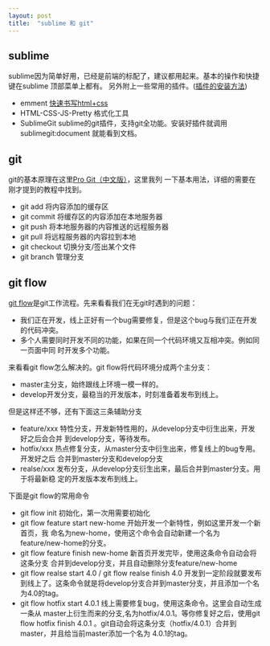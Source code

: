```yaml
---
layout: post
title:  "sublime 和 git"
---
```


## sublime

sublime因为简单好用，已经是前端的标配了，建议都用起来。基本的操作和快捷键在sublime 顶部菜单上都有。
另外附上一些常用的插件。([插件的安装方法](https://sublime.wbond.net/installation))

  * emment [快速书写html+css](http://blog.wpjam.com/m/emmet/)
  * HTML-CSS-JS-Pretty 格式化工具
  * SublimeGit sublime的git插件，支持git全功能。安装好插件就调用sublimegit:document 就能看到文档。

## git

git的基本原理在这里[Pro Git（中文版）](http://git.oschina.net/progit/)，这里我列 一下基本用法，详细的需要在刚才提到的教程中找到。

  * git add 将内容添加的缓存区
  * git commit 将缓存区的内容添加在本地服务器
  * git push 将本地服务器的内容推送的远程服务器
  * git pull 将远程服务器的内容拉到本地
  * git checkout 切换分支/签出某个文件
  * git branch 管理分支

## git flow

[git flow](http://www.basecss.net/article/install-git-flow-in-windows.html)是git工作流程。先来看看我们在无git时遇到的问题：

  * 我们正在开发，线上正好有一个bug需要修复，但是这个bug与我们正在开发的代码冲突。
  * 多个人需要同时开发不同的功能，如果在同一个代码环境又互相冲突。例如同一页面中同 时开发多个功能。

来看看git flow怎么解决的。git flow将代码环境分成两个主分支：

  * master主分支，始终跟线上环境一模一样的。
  * develop开发分支，最稳当的开发版本，时刻准备着发布到线上。

但是这样还不够，还有下面这三条辅助分支

  * feature/xxx 特性分支，开发新特性用的，从develop分支中衍生出来，开发好之后会合并 到develop分支，等待发布。
  * hotfix/xxx 热点修复分支，从master分支中衍生出来，修复线上的bug专用。开发好之后 合并到master分支和develop分支
  * realse/xxx 发布分支，从develop分支衍生出来，最后合并到master分支。用于将最新稳 定的开发版本发布到线上。

下面是git flow的常用命令

  * git flow init 初始化，第一次用需要初始化
  * git flow feature start new-home 开始开发一个新特性，例如这里开发一个新首页，我 命名为new-home，使用这个命令会自动新建一个名为feature/new-home的分支。
  * git flow feature finish new-home 新首页开发完毕，使用这条命令自动会将这条分支 合并到develop分支，并且自动删除分支feature/new-home
  * git flow realse start 4.0 / git flow realse finish 4.0 开发到一定阶段就要发布 到线上了。这条命令就是将develop分支合并到master分支，并且添加一个名为4.0的tag。
  * git flow hotfix start 4.0.1 线上需要修复bug，使用这条命令。这里会自动生成一条从 master上衍生而来的分支,名为hotfix/4.0.1。等你修复好之后，使用git flow hotfix finish 4.0.1 。git自动会将这条分支（hotfix/4.0.1）合并到master，并且给当前master添加一个名为 4.0.1的tag。

